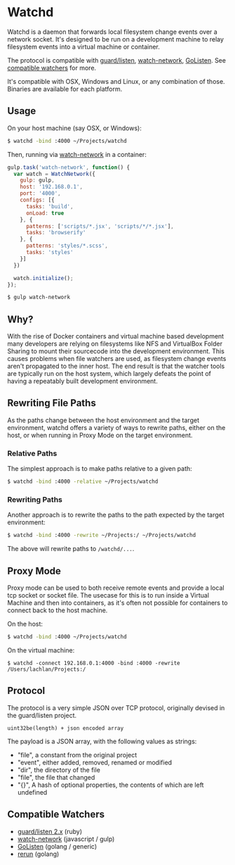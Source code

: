 Watchd
=======

Watchd is a daemon that forwards local filesystem change events over a network socket. It's designed to be run on a development machine to relay filesystem events into a virtual machine or container.

The protocol is compatible with [guard/listen](), [watch-network](https://github.com/efacilitation/watch-network), [GoListen](https://github.com/ekino/golisten). See [compatible watchers](#Compatible-Watchers) for more.

It's compatible with OSX, Windows and Linux, or any combination of those. Binaries are available for each platform.

## Usage

On your host machine (say OSX, or Windows):

```bash
$ watchd -bind :4000 ~/Projects/watchd
```

Then, running via [watch-network](https://github.com/efacilitation/watch-network) in a container:

```javascript
gulp.task('watch-network', function() {
  var watch = WatchNetwork({
    gulp: gulp,
    host: '192.168.0.1',
    port: '4000',
    configs: [{
      tasks: 'build',
      onLoad: true
    }, {
      patterns: ['scripts/*.jsx', 'scripts/*/*.jsx'],
      tasks: 'browserify'
    }, {
      patterns: 'styles/*.scss',
      tasks: 'styles'
    }]
  })

  watch.initialize();
});
```

```bash
$ gulp watch-network
```

## Why?

With the rise of Docker containers and virtual machine based development many developers are relying on filesystems like NFS and VirtualBox Folder Sharing to mount their sourcecode into the development environment. This causes problems when file watchers are used, as filesystem change events aren't propagated to the inner host. The end result is that the watcher tools are typically run on the host system, which largely defeats the point of having a repeatably built development environment.

## Rewriting File Paths

As the paths change between the host environment and the target environment, watchd offers a variety of ways to rewrite paths, either on the host, or when running in Proxy Mode on the target environment.

### Relative Paths

The simplest approach is to make paths relative to a given path:

```bash
$ watchd -bind :4000 -relative ~/Projects/watchd
```

### Rewriting Paths

Another approach is to rewrite the paths to the path expected by the target environment:

```bash
$ watchd -bind :4000 -rewrite ~/Projects:/ ~/Projects/watchd
```

The above will rewrite paths to `/watchd/...`.

## Proxy Mode

Proxy mode can be used to both receive remote events and provide a local tcp socket or socket file. The usecase for this is to run inside a Virtual Machine and then into containers, as it's often not possible for containers to connect back to the host machine.

On the host:

```bash
$ watchd -bind :4000 ~/Projects/watchd
```

On the virtual machine:

```
$ watchd -connect 192.168.0.1:4000 -bind :4000 -rewrite /Users/lachlan/Projects:/
```

## Protocol

The protocol is a very simple JSON over TCP protocol, originally devised in the guard/listen project.

```
uint32be(length) + json encoded array
```

The payload is a JSON array, with the following values as strings:

  - "file", a constant from the original project
  - "event", either added, removed, renamed or modified
  - "dir", the directory of the file
  - "file", the file that changed
  - "{}", A hash of optional properties, the contents of which are left undefined

## Compatible Watchers

 - [guard/listen 2.x](https://github.com/guard/listen/tree/v2.10.1) (ruby)
 - [watch-network](https://github.com/efacilitation/watch-network) (javascript / gulp)
 - [GoListen](https://github.com/ekino/golisten) (golang / generic)
 - [rerun](https://github.com/lox/rerun) (golang)






